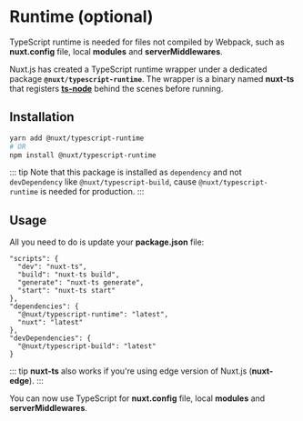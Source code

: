 
# Runtime (optional)

TypeScript runtime is needed for files not compiled by Webpack, such as **nuxt.config** file, local **modules** and **serverMiddlewares**.

Nuxt.js has created a TypeScript runtime wrapper under a dedicated package **`@nuxt/typescript-runtime`**. The wrapper is a binary named **nuxt-ts** that registers [**ts-node**](https://github.com/TypeStrong/ts-node) behind the scenes before running.

## Installation

```sh
yarn add @nuxt/typescript-runtime
# OR
npm install @nuxt/typescript-runtime
```

::: tip
Note that this package is installed as `dependency` and not `devDependency` like `@nuxt/typescript-build`, cause `@nuxt/typescript-runtime` is needed for production.
:::

## Usage

All you need to do is update your **package.json** file:

```json{2-5}
"scripts": {
  "dev": "nuxt-ts",
  "build": "nuxt-ts build",
  "generate": "nuxt-ts generate",
  "start": "nuxt-ts start"
},
"dependencies": {
  "@nuxt/typescript-runtime": "latest",
  "nuxt": "latest"
},
"devDependencies": {
  "@nuxt/typescript-build": "latest"
}
```

::: tip
**nuxt-ts** also works if you're using edge version of Nuxt.js (**nuxt-edge**).
:::

You can now use TypeScript for **nuxt.config** file, local **modules** and **serverMiddlewares**.
